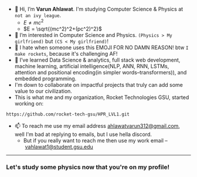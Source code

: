 - 👋 Hi, I’m **Varun Ahlawat**. I'm studying Computer Science & Physics at `not an ivy league`.
  - $E \neq mc^2$
  - $E = \sqrt{(mc^2)^2+(pc^2)^2}$
- 👀 I’m interested in Computer Science and Physics. `(Physics > My girlfriend)` but `(CS < My girlfriend)`!
- 🚀 I hate when someone uses this EMOJI FOR NO DAMN REASON! btw `I make rockets`, because it's challenging AF!
- 🌱 I’ve learned Data Science & analytics, full stack web development, machine learning, artificial intelligence(NLP, ANN, RNN, LSTMs, attention and positional encoding(in simpler words–transformers)), and embedded programming.
- I'm down to collaborate on impactful projects that truly can add some value to our civilization.
- This is what me and my organization, Rocket Technologies GSU, started working on:
``` bash
https://github.com/rocket-tech-gsu/HPR_LVL1.git
```
- 📫 To reach me use my email address ahlawatvarun312@gmail.com, well I'm bad at replying to emails, but I use hella discord.
  - But if you really want to reach me then use my work email – vahlawat1@student.gsu.edu
--------
### Let's study some physics now that you're on my profile!
